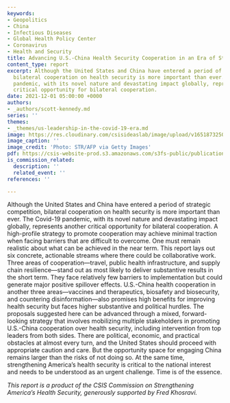 ```yaml
---
keywords:
- Geopolitics
- China
- Infectious Diseases
- Global Health Policy Center
- Coronavirus
- Health and Security
title: Advancing U.S.-China Health Security Cooperation in an Era of Strategic Competition
content_type: report
excerpt: Although the United States and China have entered a period of strategic competition,
  bilateral cooperation on health security is more important than ever. The Covid-19
  pandemic, with its novel nature and devastating impact globally, represents another
  critical opportunity for bilateral cooperation.
date: 2021-12-01 05:00:00 +0000
authors:
- _authors/scott-kennedy.md
series: ''
themes:
- _themes/us-leadership-in-the-covid-19-era.md
image: https://res.cloudinary.com/csisideaslab/image/upload/v1651873250/health-commission/GettyImages-1233823266_eg4vof.jpg
image_caption: ''
image_credit: 'Photo: STR/AFP via Getty Images'
pdf: https://csis-website-prod.s3.amazonaws.com/s3fs-public/publication/211201_Kennedy_USChina_HealthSecurityCooperation.pdf?2CC5_x4F2jIhaOgwo8mvqpPKkztE7RFG
is_commission_related:
  description: ''
  related_event: ''
references: ''

---
```

Although the United States and China have entered a period of strategic competition, bilateral cooperation on health security is more important than ever. The Covid-19 pandemic, with its novel nature and devastating impact globally, represents another critical opportunity for bilateral cooperation. A high-profile strategy to promote cooperation may achieve minimal traction when facing barriers that are difficult to overcome. One must remain realistic about what can be achieved in the near term. This report lays out six concrete, actionable streams where there could be collaborative work. Three areas of cooperation—travel, public health infrastructure, and supply chain resilience—stand out as most likely to deliver substantive results in the short term. They face relatively few barriers to implementation but could generate major positive spillover effects. U.S.-China health cooperation in another three areas—vaccines and therapeutics, biosafety and biosecurity, and countering disinformation—also promises high benefits for improving health security but faces higher substantive and political hurdles. The proposals suggested here can be advanced through a mixed, forward-looking strategy that involves mobilizing multiple stakeholders in promoting U.S.-China cooperation over health security, including intervention from top leaders from both sides. There are political, economic, and practical obstacles at almost every turn, and the United States should proceed with appropriate caution and care. But the opportunity space for engaging China remains larger than the risks of not doing so. At the same time, strengthening America’s health security is critical to the national interest and needs to be understood as an urgent challenge. Time is of the essence.

_This report is a product of the CSIS Commission on Strengthening America’s Health Security, generously supported by Fred Khosravi._